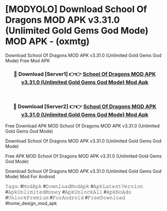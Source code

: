 # [MODYOLO] Download School Of Dragons MOD APK v3.31.0 (Unlimited Gold Gems God Mode) MOD APK - (oxmtg)
Download School Of Dragons MOD APK v3.31.0 (Unlimited Gold Gems God Mode) Free Mod APK

<div align="center">
<h3>🔴 Download [Server1] 👉👉 <a href="https://apk-comot.site?title=School_Of_Dragons_MOD_APK_v3.31.0_(Unlimited_Gold_Gems_God_Mode)">School Of Dragons MOD APK v3.31.0 (Unlimited Gold Gems God Mode) Mod Apk</a></h3><br>

<h3>🔴 Download [Server2] 👉👉 <a href="https://apk-comot.site?title=School_Of_Dragons_MOD_APK_v3.31.0_(Unlimited_Gold_Gems_God_Mode)">School Of Dragons MOD APK v3.31.0 (Unlimited Gold Gems God Mode) Mod Apk</a></h3>
</div>


Free Download APK MOD School Of Dragons MOD APK v3.31.0 (Unlimited Gold Gems God Mode)

Download School Of Dragons MOD APK v3.31.0 (Unlimited Gold Gems God Mode) 

Free APK MOD School Of Dragons MOD APK v3.31.0 (Unlimited Gold Gems God Mode) 

Download School Of Dragons MOD APK v3.31.0 (Unlimited Gold Gems God Mode) Mod For Android

𝚃𝚊𝚐𝚜: #𝙼𝚘𝚍𝙰𝚙𝚔 #𝙳𝚘𝚠𝚗𝚕𝚘𝚊𝚍𝙼𝚘𝚍𝙰𝚙𝚔 #𝙰𝚙𝚔𝙻𝚊𝚝𝚎𝚜𝚝𝚅𝚎𝚛𝚜𝚒𝚘𝚗 #𝙰𝚙𝚔𝚄𝚗𝚕𝚒𝚖𝚒𝚝𝚎𝚍𝙼𝚘𝚗𝚎𝚢 #𝙰𝚙𝚔𝚄𝚗𝚕𝚘𝚌𝚔𝙰𝚕𝚕 #𝙰𝚙𝚔𝙽𝚘𝙰𝚍𝚜 #𝚄𝚗𝚕𝚘𝚌𝚔𝙿𝚛𝚎𝚖𝚒𝚞𝚖 #𝙵𝚘𝚛𝙰𝚗𝚍𝚛𝚘𝚒𝚍 #𝙵𝚛𝚎𝚎𝙳𝚘𝚠𝚗𝚕𝚘𝚊𝚍 #home_design_mod_apk